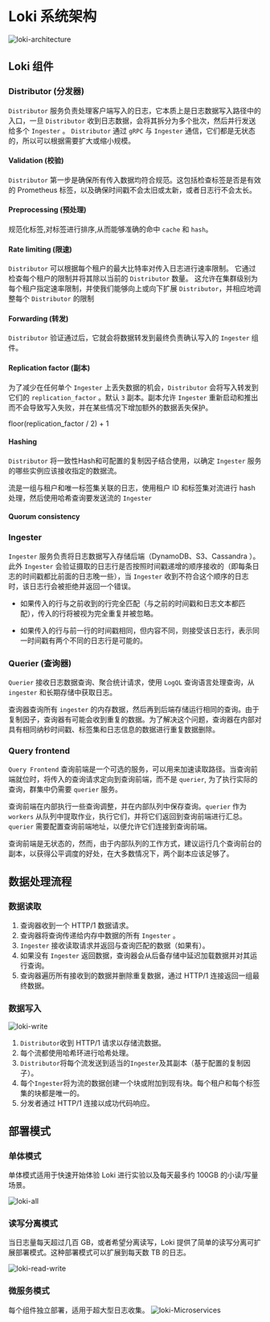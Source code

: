 <!--
 * @Author: kbsonlong kbsonlong@gmail.com
 * @Date: 2023-06-14 16:58:26
 * @LastEditors: kbsonlong kbsonlong@gmail.com
 * @LastEditTime: 2023-06-14 18:09:25
 * @Description: Loki系统架构
 * Copyright (c) 2023 by kbsonlong, All Rights Reserved. 
-->
# Loki 系统架构

![loki-architecture](https://raw.githubusercontent.com/kbsonlong/notes_statics/master/images/20230614180902.png)
## Loki 组件

### Distributor (分发器)
`Distributor` 服务负责处理客户端写入的日志，它本质上是日志数据写入路径中的入口，一旦 `Distributor` 收到日志数据，会将其拆分为多个批次，然后并行发送给多个 `Ingester` 。 `Distributor` 通过 `gRPC` 与 `Ingester` 通信，它们都是无状态的，所以可以根据需要扩大或缩小规模。

#### Validation (校验)
`Distributor`  第一步是确保所有传入数据均符合规范。这包括检查标签是否是有效的 Prometheus 标签，以及确保时间戳不会太旧或太新，或者日志行不会太长。

#### Preprocessing (预处理)
规范化标签,对标签进行排序,从而能够准确的命中 `cache` 和 `hash`。

#### Rate limiting (限速)
`Distributor` 可以根据每个租户的最大比特率对传入日志进行速率限制。 它通过检查每个租户的限制并将其除以当前的 `Distributor` 数量。 这允许在集群级别为每个租户指定速率限制，并使我们能够向上或向下扩展 `Distributor`，并相应地调整每个 `Distributor` 的限制

#### Forwarding (转发)
`Distributor` 验证通过后，它就会将数据转发到最终负责确认写入的 `Ingester` 组件。

#### Replication factor (副本)
为了减少在任何单个 `Ingester` 上丢失数据的机会，`Distributor` 会将写入转发到它们的 `replication_factor` 。默认 `3` 副本。副本允许  `Ingester`  重新启动和推出而不会导致写入失败，并在某些情况下增加额外的数据丢失保护。

floor(replication_factor / 2) + 1

#### Hashing

`Distributor` 将一致性Hash和可配置的复制因子结合使用，以确定 `Ingester` 服务的哪些实例应该接收指定的数据流。

流是一组与租户和唯一标签集关联的日志，使用租户 ID 和标签集对流进行 hash 处理，然后使用哈希查询要发送流的 `Ingester`


#### Quorum consistency

### Ingester

`Ingester` 服务负责将日志数据写入存储后端（DynamoDB、S3、Cassandra ）。此外 `Ingester` 会验证摄取的日志行是否按照时间戳递增的顺序接收的（即每条日志的时间戳都比前面的日志晚一些），当 `Ingester`  收到不符合这个顺序的日志时，该日志行会被拒绝并返回一个错误。

- 如果传入的行与之前收到的行完全匹配（与之前的时间戳和日志文本都匹配），传入的行将被视为完全重复并被忽略。

- 如果传入的行与前一行的时间戳相同，但内容不同，则接受该日志行，表示同一时间戳有两个不同的日志行是可能的。

### Querier (查询器)
`Querier` 接收日志数据查询、聚合统计请求，使用 `LogQL` 查询语言处理查询，从 `ingester` 和长期存储中获取日志。

查询器查询所有 `ingester` 的内存数据，然后再到后端存储运行相同的查询。由于复制因子，查询器有可能会收到重复的数据。为了解决这个问题，查询器在内部对具有相同纳秒时间戳、标签集和日志信息的数据进行重复数据删除。

### Query frontend
`Query Frontend` 查询前端是一个可选的服务，可以用来加速读取路径。当查询前端就位时，将传入的查询请求定向到查询前端，而不是 `querier`, 为了执行实际的查询，群集中仍需要 `querier` 服务。

查询前端在内部执行一些查询调整，并在内部队列中保存查询。`querier` 作为 `workers` 从队列中提取作业，执行它们，并将它们返回到查询前端进行汇总。`querier` 需要配置查询前端地址，以便允许它们连接到查询前端。

查询前端是无状态的，然而，由于内部队列的工作方式，建议运行几个查询前台的副本，以获得公平调度的好处，在大多数情况下，两个副本应该足够了。


## 数据处理流程
### 数据读取
1. 查询器收到一个 HTTP/1 数据请求。
2. 查询器将查询传递给内存中数据的所有 `Ingester` 。
3.  `Ingester` 接收读取请求并返回与查询匹配的数据（如果有）。
4. 如果没有 `Ingester` 返回数据，查询器会从后备存储中延迟加载数据并对其运行查询。
5. 查询器遍历所有接收到的数据并删除重复数据，通过 HTTP/1 连接返回一组最终数据。

### 数据写入
![loki-write](https://raw.githubusercontent.com/kbsonlong/notes_statics/master/images/20230614175539.png)

1. `Distributor`收到 HTTP/1 请求以存储流数据。
2. 每个流都使用哈希环进行哈希处理。
3. `Distributor`将每个流发送到适当的`Ingester`及其副本（基于配置的复制因子）。
4. 每个`Ingester`将为流的数据创建一个块或附加到现有块。每个租户和每个标签集的块都是唯一的。
5. 分发者通过 HTTP/1 连接以成功代码响应。

## 部署模式

### 单体模式
单体模式适用于快速开始体验 Loki 进行实验以及每天最多约 100GB 的小读/写量场景。

![loki-all](https://raw.githubusercontent.com/kbsonlong/notes_statics/master/images/20230614165956.png)

### 读写分离模式
当日志量每天超过几百 GB，或者希望分离读写，Loki 提供了简单的读写分离可扩展部署模式。这种部署模式可以扩展到每天数 TB 的日志。

![loki-read-write](https://raw.githubusercontent.com/kbsonlong/notes_statics/master/images/20230614170049.png)

### 微服务模式
每个组件独立部署，适用于超大型日志收集。
![loki-Microservices](https://raw.githubusercontent.com/kbsonlong/notes_statics/master/images/20230614170128.png)